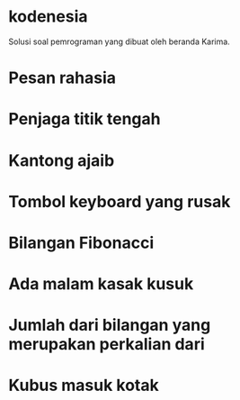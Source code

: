 kodenesia
=========

Solusi soal pemrograman yang dibuat oleh beranda Karima.

# Pesan rahasia
# Penjaga titik tengah
# Kantong ajaib
# Tombol keyboard yang rusak
# Bilangan Fibonacci
# Ada malam kasak kusuk
# Jumlah dari bilangan yang merupakan perkalian dari
# Kubus masuk kotak
